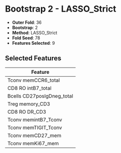 # Bootstrap 2 - LASSO_Strict

- **Outer Fold**: 36
- **Bootstrap**: 2
- **Method**: LASSO_Strict
- **Fold Seed**: 78
- **Features Selected**: 9

## Selected Features

| Feature |
|---------|
| Tconv memCCR6_total |
| CD8 RO intB7_total |
| Bcells CD27posIgDneg_total |
| Treg memory_CD3 |
| CD8 RO DR_CD3 |
| Tconv memintB7_Tconv |
| Tconv memTIGIT_Tconv |
| Tconv memCD27_mem |
| Tconv memKi67_mem |
